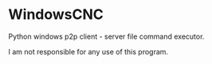 # WindowsCNC
Python windows p2p client - server file command executor.

I am not responsible for any use of this program.
